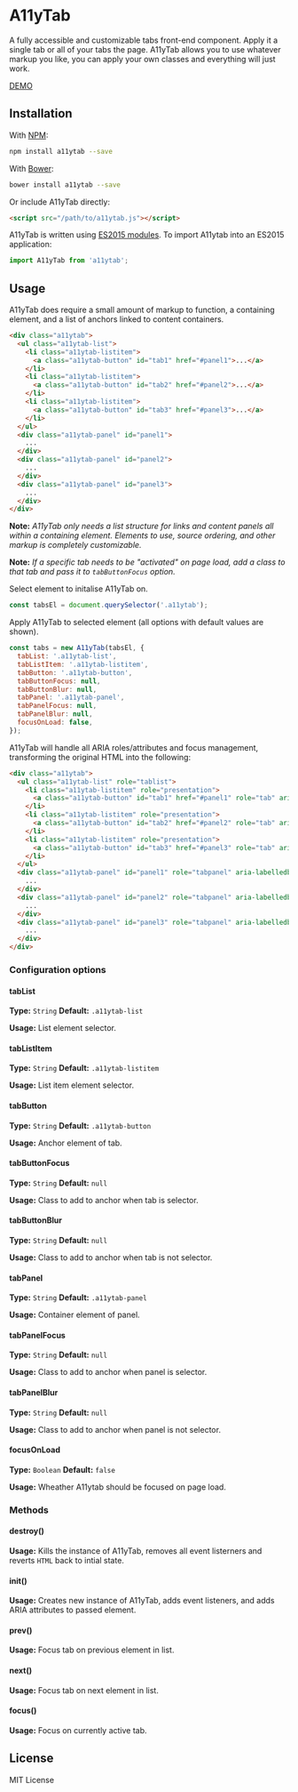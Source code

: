 # A11yTab
A fully accessible and customizable tabs front-end component. Apply it a single tab or all of your tabs the page. A11yTab allows you to use whatever markup you like, you can apply your own classes and everything will just work.

[DEMO](https://codepen.io/azinasili/pen/MKGwgX?editors=0100)

## Installation
With [NPM](https://www.npmjs.com/package/a11ytab):

```bash
npm install a11ytab --save
```

With [Bower](https://bower.io/):

```bash
bower install a11ytab --save
```

Or include A11yTab directly:

```html
<script src="/path/to/a11ytab.js"></script>
```

A11yTab is written using [ES2015 modules](http://2ality.com/2014/09/es6-modules-final.html). To import A11ytab into an ES2015 application:

```javascript
import A11yTab from 'a11ytab';
```


## Usage
A11yTab does require a small amount of markup to function, a containing element, and a list of anchors linked to content containers.

```html
<div class="a11ytab">
  <ul class="a11ytab-list">
    <li class="a11ytab-listitem">
      <a class="a11ytab-button" id="tab1" href="#panel1">...</a>
    </li>
    <li class="a11ytab-listitem">
      <a class="a11ytab-button" id="tab2" href="#panel2">...</a>
    </li>
    <li class="a11ytab-listitem">
      <a class="a11ytab-button" id="tab3" href="#panel3">...</a>
    </li>
  </ul>
  <div class="a11ytab-panel" id="panel1">
    ...
  </div>
  <div class="a11ytab-panel" id="panel2">
    ...
  </div>
  <div class="a11ytab-panel" id="panel3">
    ...
  </div>
</div>
```
**Note:** *A11yTab only needs a list structure for links and content panels all within a containing element. Elements to use, source ordering, and other markup is completely customizable.*

**Note:** *If a specific tab needs to be "activated" on page load, add a class to that tab and pass it to `tabButtonFocus` option.*

Select element to initalise A11yTab on.

```javascript
const tabsEl = document.querySelector('.a11ytab');
```

Apply A11yTab to selected element (all options with default values are shown).

```javascript
const tabs = new A11yTab(tabsEl, {
  tabList: '.a11ytab-list',
  tabListItem: '.a11ytab-listitem',
  tabButton: '.a11ytab-button',
  tabButtonFocus: null,
  tabButtonBlur: null,
  tabPanel: '.a11ytab-panel',
  tabPanelFocus: null,
  tabPanelBlur: null,
  focusOnLoad: false,
});
```

A11yTab will handle all ARIA roles/attributes and focus management, transforming the original HTML into the following:

```html
<div class="a11ytab">
  <ul class="a11ytab-list" role="tablist">
    <li class="a11ytab-listitem" role="presentation">
      <a class="a11ytab-button" id="tab1" href="#panel1" role="tab" aria-controls="panel1" tabindex="0" aria-selected="true">...</a>
    </li>
    <li class="a11ytab-listitem" role="presentation">
      <a class="a11ytab-button" id="tab2" href="#panel2" role="tab" aria-controls="panel2" tabindex="-1">...</a>
    </li>
    <li class="a11ytab-listitem" role="presentation">
      <a class="a11ytab-button" id="tab3" href="#panel3" role="tab" aria-controls="panel3" tabindex="-1">...</a>
    </li>
  </ul>
  <div class="a11ytab-panel" id="panel1" role="tabpanel" aria-labelledby="tab1">
    ...
  </div>
  <div class="a11ytab-panel" id="panel2" role="tabpanel" aria-labelledby="tab2" aria-hidden="true">
    ...
  </div>
  <div class="a11ytab-panel" id="panel3" role="tabpanel" aria-labelledby="tab3" aria-hidden="true">
    ...
  </div>
</div>
```


### Configuration options
#### tabList
**Type:** `String` **Default:** `.a11ytab-list`

**Usage:** List element selector.

#### tabListItem
**Type:** `String` **Default:** `.a11ytab-listitem`

**Usage:** List item element selector.

#### tabButton
**Type:** `String` **Default:** `.a11ytab-button`

**Usage:** Anchor element of tab.

#### tabButtonFocus
**Type:** `String` **Default:** `null`

**Usage:** Class to add to anchor when tab is selector.

#### tabButtonBlur
**Type:** `String` **Default:** `null`

**Usage:** Class to add to anchor when tab is not selector.

#### tabPanel
**Type:** `String` **Default:** `.a11ytab-panel`

**Usage:** Container element of panel.

#### tabPanelFocus
**Type:** `String` **Default:** `null`

**Usage:** Class to add to anchor when panel is selector.

#### tabPanelBlur
**Type:** `String` **Default:** `null`

**Usage:** Class to add to anchor when panel is not selector.

#### focusOnLoad
**Type:** `Boolean` **Default:** `false`

**Usage:** Wheather A11ytab should be focused on page load.


### Methods
#### destroy()
**Usage:** Kills the instance of A11yTab, removes all event listerners and reverts `HTML` back to intial state.

#### init()
**Usage:** Creates new instance of A11yTab, adds event listeners, and adds ARIA attributes to passed element.

#### prev()
**Usage:** Focus tab on previous element in list.

#### next()
**Usage:** Focus tab on next element in list.

#### focus()
**Usage:** Focus on currently active tab.


## License
MIT License
